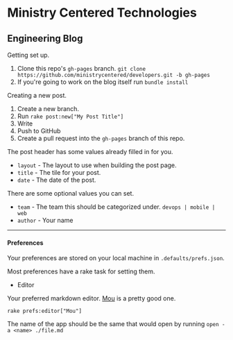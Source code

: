 Ministry Centered Technologies
==============================

## Engineering Blog

Getting set up.

1. Clone this repo's `gh-pages` branch. `git clone https://github.com/ministrycentered/developers.git -b gh-pages`
2. If you're going to work on the blog itself run `bundle install`

Creating a new post.  

1. Create a new branch.
2. Run `rake post:new["My Post Title"]`
3. Write
4. Push to GitHub
5. Create a pull request into the `gh-pages` branch of this repo.

The post header has some values already filled in for you.

- `layout` - The layout to use when building the post page.
- `title` - The tile for your post.
- `date` - The date of the post.

There are some optional values you can set.

- `team` - The team this should be categorized under. `devops | mobile | web`
- `author` - Your name



***

#### Preferences

Your preferences are stored on your local machine in `.defaults/prefs.json`.

Most preferences have a rake task for setting them.

- Editor

Your preferred markdown editor.  [Mou](http://mouapp.com) is a pretty good one.

```
rake prefs:editor["Mou"]
```

The name of the app should be the same that would open by running `open -a <name> ./file.md`
